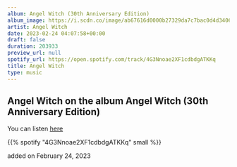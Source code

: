 ```yaml
---
album: Angel Witch (30th Anniversary Edition)
album_image: https://i.scdn.co/image/ab67616d0000b27329da7c7bac0d4d3406cee5e5
artist: Angel Witch
date: 2023-02-24 04:07:58+00:00
draft: false
duration: 203933
preview_url: null
spotify_url: https://open.spotify.com/track/4G3Nnoae2XF1cdbdgATKKq
title: Angel Witch
type: music
---
```



## Angel Witch on the album Angel Witch (30th Anniversary Edition)

You can listen [here](https://open.spotify.com/track/4G3Nnoae2XF1cdbdgATKKq)

{{% spotify "4G3Nnoae2XF1cdbdgATKKq" small %}}

added on February 24, 2023